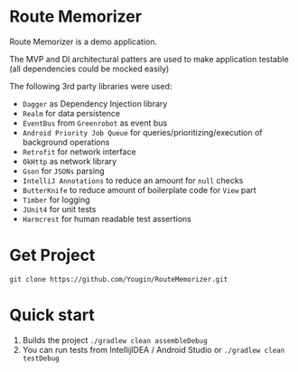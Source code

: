 # Route Memorizer

Route Memorizer is a demo application.

The MVP and DI architectural patters are used to make application testable (all dependencies could be mocked easily)

The following 3rd party libraries were used:

* `Dagger` as Dependency Injection library
* `Realm` for data persistence
* `EventBus` from `Greenrobot` as event bus
* `Android Priority Job Queue` for queries/prioritizing/execution of background operations
* `Retrofit` for network interface
* `OkHttp` as network library
* `Gson` for `JSONs` parsing
* `IntelliJ Annotations` to reduce an amount for `null` checks
* `ButterKnife` to reduce amount of boilerplate code for `View` part
* `Timber` for logging
* `JUnit4` for unit tests
* `Harmcrest` for human readable test assertions

# Get Project

`git clone https://github.com/Yougin/RouteMemorizer.git`

# Quick start

1. Builds the project `./gradlew clean assembleDebug`
2. You can run tests from IntellijIDEA / Android Studio or `./gradlew clean testDebug`

